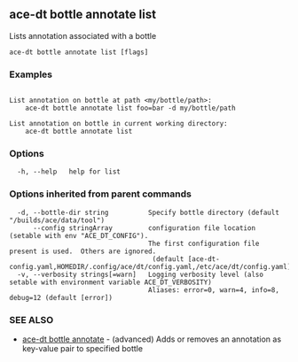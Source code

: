 ## ace-dt bottle annotate list

Lists annotation associated with a bottle

```
ace-dt bottle annotate list [flags]
```

### Examples

```
 
List annotation on bottle at path <my/bottle/path>:
	ace-dt bottle annotate list foo=bar -d my/bottle/path

List annotation on bottle in current working directory:
	ace-dt bottle annotate list

```

### Options

```
  -h, --help   help for list
```

### Options inherited from parent commands

```
  -d, --bottle-dir string          Specify bottle directory (default "/builds/ace/data/tool")
      --config stringArray         configuration file location (setable with env "ACE_DT_CONFIG").
                                   The first configuration file present is used.  Others are ignored.
                                    (default [ace-dt-config.yaml,HOMEDIR/.config/ace/dt/config.yaml,/etc/ace/dt/config.yaml])
  -v, --verbosity strings[=warn]   Logging verbosity level (also setable with environment variable ACE_DT_VERBOSITY)
                                   Aliases: error=0, warn=4, info=8, debug=12 (default [error])
```

### SEE ALSO

* [ace-dt bottle annotate](ace-dt_bottle_annotate.md)	 - (advanced) Adds or removes an annotation as key-value pair to specified bottle

